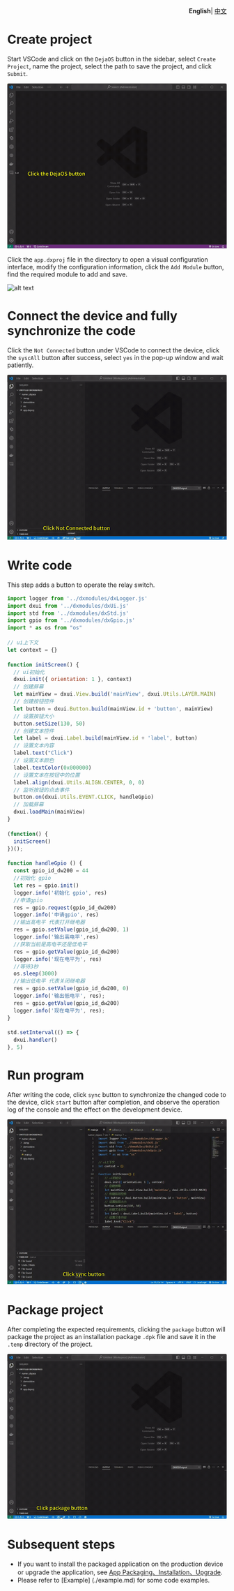 <p align="right">
    <b>English</b>| <a href="./demo_CN.md">中文</a>
</p>

# Create project

Start VSCode and click on the `DejaOS` button in the sidebar, select `Create Project`, name the project, select the path to save the project, and click `Submit`.

![alt text](image/demo-2.gif)

Click the `app.dxproj` file in the directory to open a visual configuration interface, modify the configuration information, click the `Add Module` button, find the required module to add and save.

![alt text](image/demo-4.gif)

# Connect the device and fully synchronize the code

Click the `Not Connected` button under VSCode to connect the device, click the `syscAll` button after success, select `yes` in the pop-up window and wait patiently.

![alt text](image/demo-6.gif)

# Write code

This step adds a button to operate the relay switch.

```javascript
import logger from '../dxmodules/dxLogger.js'
import dxui from '../dxmodules/dxUi.js'
import std from '../dxmodules/dxStd.js'
import gpio from '../dxmodules/dxGpio.js'
import * as os from "os"

// ui上下文
let context = {}

function initScreen() {
  // ui初始化
  dxui.init({ orientation: 1 }, context)
  // 创建屏幕
  let mainView = dxui.View.build('mainView', dxui.Utils.LAYER.MAIN)
  // 创建按钮控件
  let button = dxui.Button.build(mainView.id + 'button', mainView)
  // 设置按钮大小
  button.setSize(130, 50)
  // 创建文本控件
  let label = dxui.Label.build(mainView.id + 'label', button)
  // 设置文本内容
  label.text("Click")
  // 设置文本颜色
  label.textColor(0x000000)
  // 设置文本在按钮中的位置
  label.align(dxui.Utils.ALIGN.CENTER, 0, 0)
  // 监听按钮的点击事件
  button.on(dxui.Utils.EVENT.CLICK, handleGpio)
  // 加载屏幕
  dxui.loadMain(mainView)
}

(function() {
  initScreen()
})();

function handleGpio () {
  const gpio_id_dw200 = 44
  //初始化 gpio
  let res = gpio.init()
  logger.info('初始化 gpio', res)
  //申请gpio
  res = gpio.request(gpio_id_dw200)
  logger.info('申请gpio', res)
  //输出高电平 代表打开继电器
  res = gpio.setValue(gpio_id_dw200, 1)
  logger.info('输出高电平',res)
  //获取当前是高电平还是低电平
  res = gpio.getValue(gpio_id_dw200)
  logger.info('现在电平为', res)
  //等待3秒
  os.sleep(3000)
  //输出低电平 代表关闭继电器
  res = gpio.setValue(gpio_id_dw200, 0)
  logger.info('输出低电平', res);
  res = gpio.getValue(gpio_id_dw200)
  logger.info('现在电平为', res);
}

std.setInterval(() => {
  dxui.handler()
}, 5)
```

# Run program

After writing the code, click `sync` button to synchronize the changed code to the device, click `start` button after completion, and observe the operation log of the console and the effect on the development device.

![alt text](image/demo-8.gif)

# Package project

After completing the expected requirements, clicking the `package` button will package the project as an installation package `.dpk` file and save it in the `.temp` directory of the project.

![alt text](image/demo-10.gif)

# Subsequent steps

- If you want to install the packaged application on the production device or upgrade the application, see [App Packaging、Installation、Upgrade](./app.md).
- Please refer to [Example] (./example.md) for some code examples.